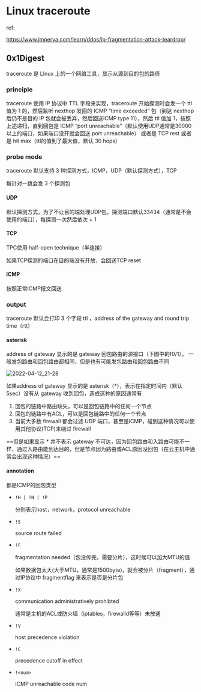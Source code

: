 # Linux traceroute

ref:

https://www.imperva.com/learn/ddos/ip-fragmentation-attack-teardrop/



## 0x1Digest

traceroute 是 LInux 上的一个网络工具，显示从源到目的包的路径

### principle

traceroute 使用 IP 协议中 TTL 字段来实现，traceroute 开始探测时会发一个 ttl 值为 1 的，然后监听 nexthop 发回的 ICMP “time exceeded” 包（到达 nexthop 后仍不是目的 IP 包就会被丢弃，然后回送ICMP type 11），然后 ttl 值加 1，按照上述递归，直到回包是 ICMP “port unreachable”（默认使用UDP通常是30000以上的端口，如果端口没开就会回送 port unreachable） 或者是 TCP rest 或者是 hit max（ttl的值到了最大值，默认 30 hops）

### probe mode

traceroute 默认支持 3 种探测方式，ICMP，UDP（默认探测方式），TCP

每针对一跳会发 3 个探测包

#### UDP

默认探测方式，为了不让目的端处理UDP包，探测端口默认33434（通常是不会使用的端口），每探测一次然后依次 + 1

#### TCP

TPC使用 half-open technique（半连接）

如果TCP探测的端口在目的端没有开放，会回送TCP reset

#### ICMP

按照正常ICMP报文回送

### output

traceroute 默认会打印 3 个字段 ttl ，address of the gateway and round trip time（rtt）

#### asterisk

address of gateway 显示的是 gateway 回包路由的源接口（下图中的f0/1）， 一般发包路由和回包路由都相同，但是也有可能发包路由和回包路由不同

![2022-04-12_21-28](https://cdn.jsdelivr.net/gh/dhay3/image-repo@master/20220412/2022-04-12_21-28.1j5fzz3c2l9c.webp)

如果address of gateway 显示的是 asterisk（*），表示在指定时间内（默认5sec）没有从 gateway 收到回包，造成这种的原因通常有

1. 回包的链路中路由缺失，可以是回包链路中的任何一个节点
2. 回包的链路中有ACL，可以是回包链路中的任何一个节点
3. 当前大多数 firewall 都会过滤 UDP 端口，甚至是ICMP，碰到这种情况可以使用其他协议(TCP)来绕过 firewall

==但是如果显示 * 并不表示 gateway 不可达，因为回包路由和入路由可能不一样，通过入路由能到达目的，但是节点因为路由或ACL原因没回包（在云主机中通常会出现这种情况）==

#### annotation

都是ICMP的回包类型

- `!H | !N | !P`

  分别表示host，network，protocol unreachable

- `!S`

  source route failed

- `!F`

   fragmentation needed（包没传完，需要分片），这时候可以加大MTU的值

  如果数据包太大(大于MTU，通常是1500byte)，就会被分片（fragment），通过IP协议中 fragmentflag 来表示是否是分片包

- `!X`

  communication administratively prohibted

  通常是主机的ACL或防火墙（iptables，firewalld等等）未放通

- `!V`

  host precedence violation

- `!C`

  precedence cutoff in effect

- `!<num>`

  ICMP unreachable code num